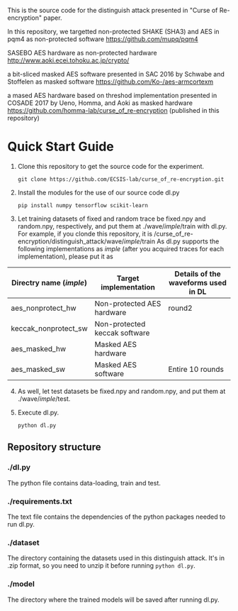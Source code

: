 This is the source code for the distinguish attack presented in "Curse of Re-encryption" paper.

In this repository, we targetted
non-protected SHAKE (SHA3) and AES in pqm4 as non-protected software
https://github.com/mupq/pqm4

SASEBO AES hardware as non-protected hardware
http://www.aoki.ecei.tohoku.ac.jp/crypto/

a bit-sliced masked AES software presented in SAC 2016 by Schwabe and Stoffelen as masked software
https://github.com/Ko-/aes-armcortexm

a mased AES hardware based on threshod implementation presented in COSADE 2017 by Ueno, Homma, and Aoki as masked hardware
https://github.com/homma-lab/curse_of_re-encryption (published in this repository)

# Quick Start Guide

1. Clone this repository to get the source code for the experiment.

    ```git clone https://github.com/ECSIS-lab/curse_of_re-encryption.git```

2. Install the modules for the use of our source code dl.py

    ```pip install numpy tensorflow scikit-learn```

3. Let training datasets of fixed and random trace be fixed.npy and random.npy, respectively, and put them at ./wave/_imple_/train with dl.py.
   For example, if you clonde this repository, it is /curse_of_re-encryption/distinguish_attack/wave/_imple_/train
   As dl.py supports the following implementations as _imple_ (after you acquired traces for each implementation), please put it as
  
| Directry name (_imple_) | Target implementation | Details of the waveforms used in DL |
| -------------- | ---- | ----------- |
| aes_nonprotect_hw | Non-protected AES hardware | round2 |
| keccak_nonprotect_sw | Non-protected keccak software |  | 
| aes_masked_hw | Masked AES hardware |  | 
| aes_masked_sw | Masked AES software | Entire 10 rounds | 

4. As well, let test datasets be fixed.npy and random.npy, and put them at ./wave/_imple_/test.
    
5. Execute dl.py.

   ```python dl.py``` 
   
## Repository structure 
### ./dl.py

The python file contains data-loading, train and test.

### ./requirements.txt

The text file contains the dependencies of the python packages needed to run dl.py.

### ./dataset

The directory containing the datasets used in this distinguish attack. 
It's in .zip format, so you need to unzip it before running ```python dl.py```.

### ./model

The directory where the trained models will be saved after running dl.py.
